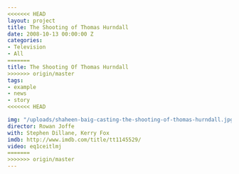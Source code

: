 ```yaml
---
<<<<<<< HEAD
layout: project
title: The Shooting of Thomas Hurndall
date: 2008-10-13 00:00:00 Z
categories:
- Television
- All
=======
title: The Shooting Of Thomas Hurndall
>>>>>>> origin/master
tags:
- example
- news
- story
<<<<<<< HEAD

img: "/uploads/shaheen-baig-casting-the-shooting-of-thomas-hurndall.jpg"
director: Rowan Joffe
with: Stephen Dillane, Kerry Fox
imdb: http://www.imdb.com/title/tt1145529/
video: eq1ceitlmj
=======
>>>>>>> origin/master
---
```



